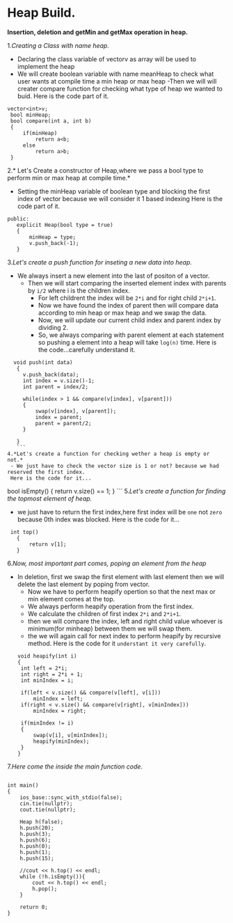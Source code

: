 # Heap Build.
**Insertion, deletion and getMin and getMax operation in heap.**

1.*Creating a Class with name heap.*
 - Declaring the class variable of vector<int>v as array will be used to implement the heap
  - We will create boolean variable with name meanHeap to check what user wants at compile time a min heap or max heap
   -Then we will will creater compare function for checking what type of heap we wanted to buid.
    Here is the code part of it.
   ```
  vector<int>v;
    bool minHeap;
    bool compare(int a, int b)
    {
        if(minHeap)
            return a<b;
        else
            return a>b;
    }
  ```
 2.* Let's Create a constructor of Heap,where we pass a bool type to perform min or max heap at compile time.*
   - Setting the minHeap variable of boolean type and blocking the first index of vector because we will consider it 1 based indexing
  Here is the code part of it.
 ```
 public:
    explicit Heap(bool type = true)
    {
        minHeap = type;
        v.push_back(-1);
    }
 ```
3.*Let's create a push function for inseting a new data into heap.*
  - We always insert a new element into the last of positon of a vector.
    - Then we will start comparing the inserted element index with parents by `i/2` where i is the children index.
      - For left childrent the index will be `2*i` and for right child `2*i+1`.
       - Now we have found the index of parent then will compare data according to min heap or max heap and we swap the data.
        - Now, we will update our current child index and parent index by dividing 2.
         - So, we always comparing with parent element at each statement so pushing a element into a heap will take `log(n)` time.
   Here is the code...carefully understand it.
 ```
   void push(int data)
    {
      v.push_back(data);
      int index = v.size()-1;
      int parent = index/2;

      while(index > 1 && compare(v[index], v[parent]))
      {
          swap(v[index], v[parent]);
          index = parent;
          parent = parent/2;
      }

    }
    ```
4.*Let's create a function for checking wether a heap is empty or not.*
  - We just have to check the vector size is 1 or not? because we had reserved the first index.
  Here is the code for it...
  ```
   bool isEmpty()
    {
        return v.size() == 1;
    }
    ```
5.*Let's create a function for finding the topmost element of heap.*
 - we just have to return the first index,here first index will be `one` not `zero` because 0th index was blocked.
 Here is the code for it...
 ```
  int top()
    {
        return v[1];
    }
 ```
6.*Now, most important part comes, poping an element from the heap*
  - In deletion, first we swap the first element with last element then we will delete the last element by poping from vector.
    - Now we have to perform heapify opertion so that the next max or min element comes at the top.
    - We always perform heapify operation from the first index.
     - We calculate the children of first index `2*i` and `2*i+1`.
      - then we will compare the index, left and right child value whoever is minimum(for minheap) between them we will swap them.
       - the we will again call for next index to perform heapify by recursive method.
       Here is the code for it `understant it very carefully`.
       ```
       void heapify(int i)
    {
        int left = 2*i;
        int right = 2*i + 1;
        int minIndex = i;

        if(left < v.size() && compare(v[left], v[i]))
            minIndex = left;
        if(right < v.size() && compare(v[right], v[minIndex]))
            minIndex = right;

        if(minIndex != i)
        {
            swap(v[i], v[minIndex]);
            heapify(minIndex);
        }
    }
    ```
7.*Here come the inside the main function code*.
```

int main()
{
    ios_base::sync_with_stdio(false);
    cin.tie(nullptr);
    cout.tie(nullptr);

    Heap h(false);
    h.push(20);
    h.push(3);
    h.push(6);
    h.push(0);
    h.push(1);
    h.push(15);

    //cout << h.top() << endl;
    while (!h.isEmpty()){
        cout << h.top() << endl;
        h.pop();
    }

    return 0;
}
```
